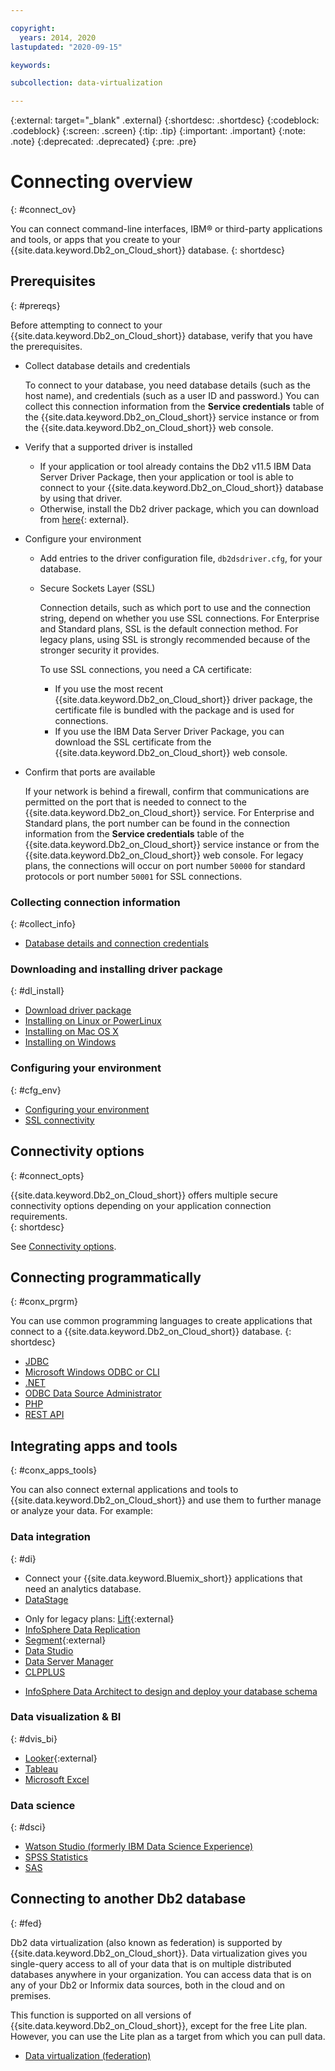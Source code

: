 ```yaml
---

copyright:
  years: 2014, 2020
lastupdated: "2020-09-15"

keywords:

subcollection: data-virtualization

---
```


<!-- Attribute definitions --> 
{:external: target="_blank" .external}
{:shortdesc: .shortdesc}
{:codeblock: .codeblock}
{:screen: .screen}
{:tip: .tip}
{:important: .important}
{:note: .note}
{:deprecated: .deprecated}
{:pre: .pre}

# Connecting overview
{: #connect_ov}

You can connect command-line interfaces, IBM® or third-party applications and tools, or apps that you create to your {{site.data.keyword.Db2_on_Cloud_short}} database. 
{: shortdesc}

## Prerequisites
{: #prereqs}

Before attempting to connect to your {{site.data.keyword.Db2_on_Cloud_short}} database, verify that you have the prerequisites. 

- Collect database details and credentials

   To connect to your database, you need database details (such as the host name), and credentials (such as a user ID and password.) You can collect this connection information from the **Service credentials** table of the {{site.data.keyword.Db2_on_Cloud_short}} service instance or from the {{site.data.keyword.Db2_on_Cloud_short}} web console.

- Verify that a supported driver is installed

   - If your application or tool already contains the Db2 v11.5 IBM Data Server Driver Package, then your application or tool is able to connect to your {{site.data.keyword.Db2_on_Cloud_short}} database by using that driver.
   - Otherwise, install the Db2 driver package, which you can download from [here](https://www.ibm.com/support/pages/node/387577){: external}.

- Configure your environment

  - Add entries to the driver configuration file, `db2dsdriver.cfg`, for your database.
  - Secure Sockets Layer (SSL)

    Connection details, such as which port to use and the connection string, depend on whether you use SSL connections. For Enterprise and Standard plans, SSL is the default connection method. For legacy plans, using SSL is strongly recommended because of the stronger security it provides.

    <!-- You can choose to connect with or without SSL. Connection details, such as which port to use and the connection string, depend on whether you use SSL connections. -->

    To use SSL connections, you need a CA certificate:
    - If you use the most recent {{site.data.keyword.Db2_on_Cloud_short}} driver package, the certificate file is bundled with the package and is used for connections.
    - If you use the IBM Data Server Driver Package, you can download the SSL certificate from the {{site.data.keyword.Db2_on_Cloud_short}} web console.

- Confirm that ports are available

   If your network is behind a firewall, confirm that communications are permitted on the port that is needed to connect to the {{site.data.keyword.Db2_on_Cloud_short}} service. For Enterprise and Standard plans, the port number can be found in the connection information from the **Service credentials** table of the {{site.data.keyword.Db2_on_Cloud_short}} service instance or from the {{site.data.keyword.Db2_on_Cloud_short}} web console. For legacy plans, the connections will occur on port number `50000` for standard protocols or port number `50001` for SSL connections. 

<!-- Before you can connect to your {{site.data.keyword.Db2_on_Cloud_short}} database, verify that you completed downloading and installing the necessary components on the prerequisites checklist: 

- [Prerequisites checklist](prereqs.html) -->

### Collecting connection information
{: #collect_info}

- [Database details and connection credentials](/docs/Db2onCloud/connecting?topic=Db2onCloud-db_details_cxn_creds)

### Downloading and installing driver package
{: #dl_install}

- [Download driver package](/docs/Db2onCloud/connecting?topic=Db2onCloud-drvr_pkg)
- [Installing on Linux or PowerLinux](/docs/Db2onCloud/connecting?topic=Db2onCloud-drvr_pkg#drvr_install_linux)
- [Installing on Mac OS X](/docs/Db2onCloud/connecting?topic=Db2onCloud-drvr_pkg#drvr_install_mac)
- [Installing on Windows](/docs/Db2onCloud/connecting?topic=Db2onCloud-drvr_pkg#drvr_install_windows)

### Configuring your environment
{: #cfg_env}

- [Configuring your environment](/docs/Db2onCloud/connecting?topic=Db2onCloud-drvr_pkg#drvr_cfg_loc_env)
- [SSL connectivity](/docs/Db2onCloud/connecting?topic=Db2onCloud-ssl_support)

## Connectivity options
{: #connect_opts}

{{site.data.keyword.Db2_on_Cloud_short}} offers multiple secure connectivity options depending on your application connection requirements.  
{: shortdesc}

See [Connectivity options](/docs/Db2onCloud/connecting?topic=Db2onCloud-connect_options).

## Connecting programmatically
{: #conx_prgrm}

You can use common programming languages to create applications that connect to a {{site.data.keyword.Db2_on_Cloud_short}} database.
{: shortdesc}

- [JDBC](/docs/Db2onCloud/connecting?topic=Db2onCloud-con_program#con_prog_jdbc)
- [Microsoft Windows ODBC or CLI](/docs/Db2onCloud/connecting?topic=Db2onCloud-con_program#con_prog_odbc_cli)
- [.NET](/docs/Db2onCloud/connecting?topic=Db2onCloud-con_program#con_prog_net)
- [ODBC Data Source Administrator](/docs/Db2onCloud/connecting?topic=Db2onCloud-con_program#con_prog_odbc_dsa)
- [PHP](/docs/Db2onCloud/connecting?topic=Db2onCloud-con_program#con_prog_php)
- [REST API](/docs/Db2onCloud/connecting?topic=Db2onCloud-con_rest_api)
<!-- - [C++]() -->
<!-- - [Java]() -->
<!-- - [Node.js]() -->
<!-- - [Perl]() -->
<!-- - [Python]() -->

## Integrating apps and tools
{: #conx_apps_tools}

You can also connect external applications and tools to {{site.data.keyword.Db2_on_Cloud_short}} and use them to further manage or analyze your data. For example:

### Data integration
{: #di}

- Connect your {{site.data.keyword.Bluemix_short}} applications that need an analytics database.
- [DataStage](/docs/Db2onCloud/connecting?topic=Db2onCloud-connect_ibm#datastage)
<!-- - [Informatica](/docs/Db2onCloud/connecting?topic=Db2onCloud-connect_3rd_party#informatica) -->
- Only for legacy plans: [Lift](https://www.lift-cli.cloud.ibm.com/#docs){:external}
- [InfoSphere Data Replication](/docs/Db2onCloud/connecting?topic=Db2onCloud-connect_ibm#idr)
- [Segment](https://segment.com/docs/destinations/db2/){:external}
- [Data Studio](/docs/Db2onCloud/connecting?topic=Db2onCloud-connect_ibm#data_studio)
- [Data Server Manager](/docs/Db2onCloud/connecting?topic=Db2onCloud-connect_ibm#dsm)
- [CLPPLUS](/docs/Db2onCloud/connecting?topic=Db2onCloud-connect_ibm#clpplus)
<!-- - [Aginity Workbench to migrate Netezza® data models and data to {{site.data.keyword.Db2_on_Cloud_short}}](/docs/Db2onCloud/connecting?topic=Db2onCloud-connect_3rd_party#aginity_wb) -->
- [InfoSphere Data Architect to design and deploy your database schema](/docs/Db2onCloud/connecting?topic=Db2onCloud-connect_ibm#ida)

### Data visualization & BI
{: #dvis_bi}

<!-- - [Cognos Analytics to run Business Intelligence reports against your data](/docs/Db2onCloud/connecting?topic=Db2onCloud-connect_ibm#cognos) -->
- [Looker](https://docs.looker.com/setup-and-management/connecting-to-db){:external}
- [Tableau](/docs/Db2onCloud/connecting?topic=Db2onCloud-connect_3rd_party#tableau)
- [Microsoft Excel](/docs/Db2onCloud/connecting?topic=Db2onCloud-connect_3rd_party#excel)
<!-- - [Esri ArcGIS for Desktop to perform geospatial analytics and map publishing with your data](/docs/Db2onCloud/connecting?topic=Db2onCloud-connect_3rd_party#esri_arcgis) -->

### Data science
{: #dsci}

- [Watson Studio (formerly IBM Data Science Experience)](/docs/Db2onCloud/connecting?topic=Db2onCloud-connect_ibm#watson_studio)
- [SPSS Statistics](/docs/Db2onCloud/connecting?topic=Db2onCloud-connect_ibm#spss_stats)
- [SAS](/docs/Db2onCloud/connecting?topic=Db2onCloud-connect_3rd_party#sas)
<!-- - [Local R development environment](/docs/Db2onCloud/connecting?topic=Db2onCloud-connect_3rd_party#r_dev_env) -->

## Connecting to another Db2 database
{: #fed}

Db2 data virtualization (also known as federation) is supported by {{site.data.keyword.Db2_on_Cloud_short}}. Data virtualization gives you single-query access to all of your data that is on multiple distributed databases anywhere in your organization. You can access data that is on any of your Db2 or Informix data sources, both in the cloud and on premises. 

This function is supported on all versions of {{site.data.keyword.Db2_on_Cloud_short}}, except for the free Lite plan. However, you can use the Lite plan as a target from which you can pull data.

- [Data virtualization (federation)](/docs/Db2onCloud?topic=Db2onCloud-fed_v2)


